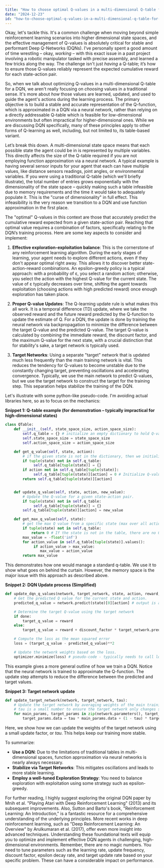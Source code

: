```yaml
---
title: "How to choose optimal Q-values in a multi-dimensional Q-table for DQN?"
date: "2024-12-23"
id: "how-to-choose-optimal-q-values-in-a-multi-dimensional-q-table-for-dqn"
---
```


Okay, let's tackle this. It's a common challenge when moving beyond simple reinforcement learning scenarios into higher dimensional state spaces, and the effective management of Q-values is absolutely critical for stable and performant Deep Q-Networks (DQNs). I’ve personally spent a good amount of time wrestling – okay, *working* – with this exact issue in a past project involving a robotic manipulator tasked with precise assembly, and learned a few tricks along the way. The challenge isn't just *having* a Q-table; it’s how to ensure those Q-values reliably represent the expected cumulative reward for each state-action pair.

So, when we talk about optimizing Q-values in a multi-dimensional Q-table for a DQN, we aren't really focusing on *choosing* values in a traditional sense. It's more about *how* those values are learned, updated, and used to guide the agent's actions during the learning process. The primary objective is to build a stable and accurate representation of the Q-function, which is approximated in a DQN via a neural network, rather than relying on a directly addressable Q-table which is feasible for low-dimensional environments but often impractical for higher-dimensional ones. While we are discussing DQN specifically, many of these principles apply to other forms of Q-learning as well, including, but not limited to, its table-based variant.

Let’s break this down. A multi-dimensional state space means that each possible state the agent could be in is represented by multiple variables. This directly affects the size of the Q-table required if you are not employing function approximation via a neural network. A typical example is having several sensor inputs for your agent that each can have multiple values, like distance sensors readings, joint angles, or environmental variables. If you *were* using a traditional Q-table (which we'll briefly illustrate), the total number of entries grows exponentially with the dimensionality of the state space – quickly making such a table infeasible due to memory requirements and the time it would take to adequately populate it. This is the "curse of dimensionality" in full effect. This infeasibility is the very reason we transition to a DQN and use function approximation in the first place.

The "optimal" Q-values in this context are those that accurately predict the cumulative reward expected from a given state-action pair. Reaching that optimal value requires a combination of factors, specifically relating to the DQN’s training process. Here are some key aspects to consider and implement:

1.  **Effective exploration-exploitation balance**: This is the cornerstone of any reinforcement learning algorithm. During the early stages of learning, your agent needs to explore different actions, even if they don't appear optimal right away. This allows it to discover better state-action-reward combinations. An epsilon-greedy policy is a typical approach: with a probability of ε, you select a random action; otherwise, you select the action with the highest Q-value for the current state. The value of ε typically decreases over time, shifting the agent towards exploitation (choosing actions with high predicted reward) once enough exploration has taken place.

2.  **Proper Q-value Updates**: The Q-learning update rule is what makes this all work. It is a temporal difference (TD) update, where we take the observed reward and the future reward predicted by the Q-function to update the estimate of Q. For a DQN, the update is done by training the neural network via backpropagation to minimize the difference between the target Q-value and the predicted Q-value. The target Q-value is calculated by combining the immediate reward, the discount factor, and the maximum Q-value for the next state, with a crucial distinction that for stability's sake, a target network is typically used.

3.  **Target Networks**: Using a separate "target" network that is updated much less frequently than the main training network is vital. This reduces the tendency for Q-values to become unstable due to the constantly changing target, preventing oscillations and accelerating convergence. Typically, we use the main network to predict Q-values, but we use the target network to construct the target for the training step. This separation helps stabilize the training of the DQN.

Let's illustrate with some python-like pseudo-code. I'm avoiding actual libraries here, so as to focus on the mechanics:

**Snippet 1: Q-table example (for demonstration – typically impractical for high-dimensional states)**

```python
class QTable:
    def __init__(self, state_space_size, action_space_size):
        self.q_table = {} # initialize an empty dictionary to hold Q-values
        self.state_space_size = state_space_size
        self.action_space_size = action_space_size

    def get_q_value(self, state, action):
        # if the given state is not in the dictionary, then we initialize it with an empty dictionary
        if tuple(state) not in self.q_table:
             self.q_table[tuple(state)] = {}
        if action not in self.q_table[tuple(state)]:
             self.q_table[tuple(state)][action] = 0 # Initialize Q-value to 0 if it doesn't exist yet.
        return self.q_table[tuple(state)][action]


    def update_q_value(self, state, action, new_value):
        # Update the Q-value for a given state-action pair.
        if tuple(state) not in self.q_table:
             self.q_table[tuple(state)] = {}
        self.q_table[tuple(state)][action] = new_value

    def get_max_q_value(self, state):
        # get the max Q value from a specific state (max over all actions)
        if tuple(state) not in self.q_table:
            return 0 # If the state is not in the table, there are no Q-values to return.
        max_value = -float('inf')
        for action_value in self.q_table[tuple(state)].values():
             if action_value > max_value:
                max_value = action_value
        return max_value
```

This demonstrates how one would manage a standard q-table. We use it to show what goes on behind the curtain. However, the memory space is the major issue with this approach as described above.

**Snippet 2: DQN Update process (Simplified)**

```python
def update_dqn_q_values(network, target_network, state, action, reward, next_state, done, discount_factor, optimizer):
    # Get the predicted Q value for the current state and action.
    predicted_q_value = network.predict(state)[0][action] # output is a vector, index it with the action

    # Determine the target Q-value using the target network
    if done:
        target_q_value = reward
    else:
        target_q_value = reward + discount_factor * target_network.predict(next_state).max()

    # Compute the loss as the mean squared error
    loss = (target_q_value - predicted_q_value)**2

    # Update the network weights based on the loss.
    optimizer.minimize(loss) # pseudo-code - typically needs to call loss.backward() as well, but this is abstracted away for clarity
```

This example gives a more general outline of how we train a DQN. Notice that the neural network is trained to approximate the Q-function. The update step attempts to reduce the difference between the predicted and target values.

**Snippet 3: Target network update**

```python
def update_target_network(network, target_network, tau):
    # Update the target network by averaging weights of the main training network.
    # tau is a small number to ensure the target network only changes slowly.
    for main_params, target_params in zip(network.parameters(), target_network.parameters()):
        target_params.data = tau * main_params.data + (1 - tau) * target_params.data

```

Here, we show how we can update the weights of the target network using a small update factor, or *tau*. This helps keep our training more stable.

To summarize:
* **Use a DQN**: Due to the limitations of traditional tables in multi-dimensional spaces, function approximation via neural networks is nearly always necessary.
* **Stabilize via Target Networks**: This mitigates oscillations and leads to more stable learning.
* **Employ a well-tuned Exploration Strategy**: You need to balance exploration with exploitation using some strategy such as epsilon-greedy.

For further reading, I highly suggest exploring the original DQN paper by Mnih et al. "Playing Atari with Deep Reinforcement Learning" (2013) and its subsequent improvements. Also, Sutton and Barto's book, "Reinforcement Learning: An Introduction," is a fantastic resource for a comprehensive understanding of the underlying principles. More recent works in deep reinforcement learning, such as "Deep Reinforcement Learning: An Overview" by Arulkumaran et al. (2017), offer even more insight into advanced techniques. Understanding these foundational texts will equip you to optimize and implement effective DQN agents in challenging, high-dimensional environments. Remember, there are no magic numbers. You need to tune parameters such as the learning rate, update frequency, discount factor, epsilon decay rate, and target update rate based on your specific problem. These can have a considerable impact on performance.

